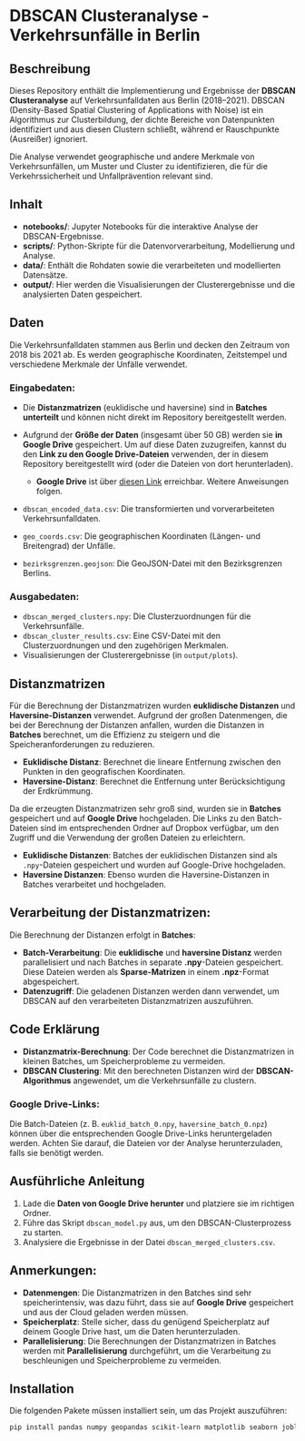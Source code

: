 # DBSCAN Clusteranalyse - Verkehrsunfälle in Berlin

## Beschreibung

Dieses Repository enthält die Implementierung und Ergebnisse der **DBSCAN Clusteranalyse** auf Verkehrsunfalldaten aus Berlin (2018–2021). DBSCAN (Density-Based Spatial Clustering of Applications with Noise) ist ein Algorithmus zur Clusterbildung, der dichte Bereiche von Datenpunkten identifiziert und aus diesen Clustern schließt, während er Rauschpunkte (Ausreißer) ignoriert.

Die Analyse verwendet geographische und andere Merkmale von Verkehrsunfällen, um Muster und Cluster zu identifizieren, die für die Verkehrssicherheit und Unfallprävention relevant sind.

## Inhalt

- **notebooks/**: Jupyter Notebooks für die interaktive Analyse der DBSCAN-Ergebnisse.
- **scripts/**: Python-Skripte für die Datenvorverarbeitung, Modellierung und Analyse.
- **data/**: Enthält die Rohdaten sowie die verarbeiteten und modellierten Datensätze.
- **output/**: Hier werden die Visualisierungen der Clusterergebnisse und die analysierten Daten gespeichert.

## Daten

Die Verkehrsunfalldaten stammen aus Berlin und decken den Zeitraum von 2018 bis 2021 ab. Es werden geographische Koordinaten, Zeitstempel und verschiedene Merkmale der Unfälle verwendet.

### Eingabedaten:
- Die **Distanzmatrizen** (euklidische und haversine) sind in **Batches unterteilt** und können nicht direkt im Repository bereitgestellt werden.
- Aufgrund der **Größe der Daten** (insgesamt über 50 GB) werden sie **in Google Drive** gespeichert. Um auf diese Daten zuzugreifen, kannst du den **Link zu den Google Drive-Dateien** verwenden, der in diesem Repository bereitgestellt wird (oder die Dateien von dort herunterladen).
  - **Google Drive** ist über [diesen Link](https://drive.google.com) erreichbar. Weitere Anweisungen folgen.

- `dbscan_encoded_data.csv`: Die transformierten und vorverarbeiteten Verkehrsunfalldaten.
- `geo_coords.csv`: Die geographischen Koordinaten (Längen- und Breitengrad) der Unfälle.
- `bezirksgrenzen.geojson`: Die GeoJSON-Datei mit den Bezirksgrenzen Berlins.

### Ausgabedaten:

- `dbscan_merged_clusters.npy`: Die Clusterzuordnungen für die Verkehrsunfälle.
- `dbscan_cluster_results.csv`: Eine CSV-Datei mit den Clusterzuordnungen und den zugehörigen Merkmalen.
- Visualisierungen der Clusterergebnisse (in `output/plots`).

## Distanzmatrizen

Für die Berechnung der Distanzmatrizen wurden **euklidische Distanzen** und **Haversine-Distanzen** verwendet. Aufgrund der großen Datenmengen, die bei der Berechnung der Distanzen anfallen, wurden die Distanzen in **Batches** berechnet, um die Effizienz zu steigern und die Speicheranforderungen zu reduzieren.

- **Euklidische Distanz**: Berechnet die lineare Entfernung zwischen den Punkten in den geografischen Koordinaten.
- **Haversine-Distanz**: Berechnet die Entfernung unter Berücksichtigung der Erdkrümmung.

Da die erzeugten Distanzmatrizen sehr groß sind, wurden sie in **Batches** gespeichert und auf **Google Drive** hochgeladen. Die Links zu den Batch-Dateien sind im entsprechenden Ordner auf Dropbox verfügbar, um den Zugriff und die Verwendung der großen Dateien zu erleichtern.

- **Euklidische Distanzen**: Batches der euklidischen Distanzen sind als `.npy`-Dateien gespeichert und wurden auf Google-Drive hochgeladen.
- **Haversine Distanzen**: Ebenso wurden die Haversine-Distanzen in Batches verarbeitet und hochgeladen.

## Verarbeitung der Distanzmatrizen:
Die Berechnung der Distanzen erfolgt in **Batches**:
- **Batch-Verarbeitung**: Die **euklidische** und **haversine Distanz** werden parallelisiert und nach Batches in separate **.npy**-Dateien gespeichert. Diese Dateien werden als **Sparse-Matrizen** in einem **.npz**-Format abgespeichert.
- **Datenzugriff**: Die geladenen Distanzen werden dann verwendet, um DBSCAN auf den verarbeiteten Distanzmatrizen auszuführen.

## Code Erklärung
- **Distanzmatrix-Berechnung**: Der Code berechnet die Distanzmatrizen in kleinen Batches, um Speicherprobleme zu vermeiden.
- **DBSCAN Clustering**: Mit den berechneten Distanzen wird der **DBSCAN-Algorithmus** angewendet, um die Verkehrsunfälle zu clustern.

### Google Drive-Links:

Die Batch-Dateien (z. B. `euklid_batch_0.npy`, `haversine_batch_0.npz`) können über die entsprechenden Google Drive-Links heruntergeladen werden. Achten Sie darauf, die Dateien vor der Analyse herunterzuladen, falls sie benötigt werden.

## Ausführliche Anleitung
1. Lade die **Daten von Google Drive herunter** und platziere sie im richtigen Ordner.
2. Führe das Skript `dbscan_model.py` aus, um den DBSCAN-Clusterprozess zu starten.
3. Analysiere die Ergebnisse in der Datei `dbscan_merged_clusters.csv`.

## Anmerkungen:
- **Datenmengen**: Die Distanzmatrizen in den Batches sind sehr speicherintensiv, was dazu führt, dass sie auf **Google Drive** gespeichert und aus der Cloud geladen werden müssen.
- **Speicherplatz**: Stelle sicher, dass du genügend Speicherplatz auf deinem Google Drive hast, um die Daten herunterzuladen.
- **Parallelisierung**: Die Berechnungen der Distanzmatrizen in Batches werden mit **Parallelisierung** durchgeführt, um die Verarbeitung zu beschleunigen und Speicherprobleme zu vermeiden.

## Installation

Die folgenden Pakete müssen installiert sein, um das Projekt auszuführen:

```bash
pip install pandas numpy geopandas scikit-learn matplotlib seaborn joblib tqdm fiona
